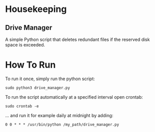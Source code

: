 
# Housekeeping

## Drive Manager

A simple Python script that deletes redundant files if the reserved disk space is exceeded.

# How To Run

To run it once, simply run the python script:

    sudo python3 drive_manager.py

To  run the script automatically at a specified interval open crontab:

    sudo crontab -e

... and run it for example daily at midnight by adding:

    0 0 * * * /usr/bin/python /my_path/drive_manager.py
